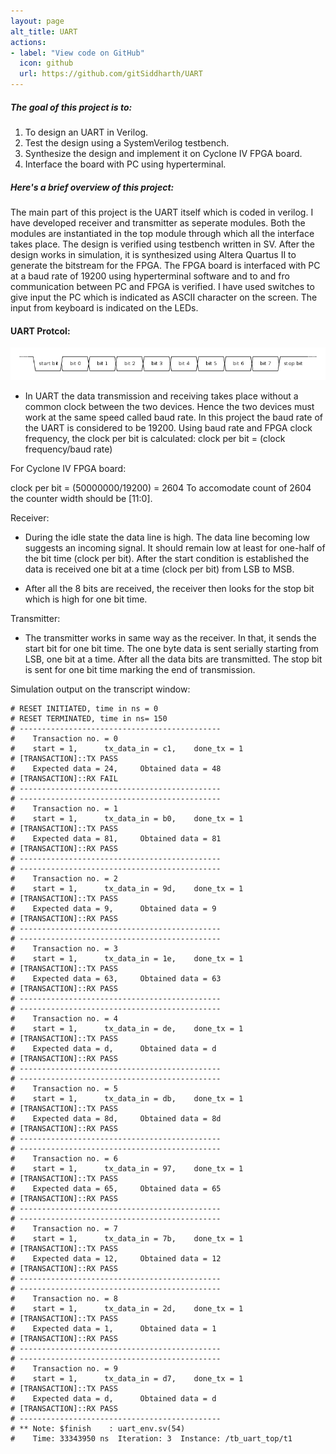 ```yaml
---
layout: page
alt_title: UART
actions:
- label: "View code on GitHub"
  icon: github
  url: https://github.com/gitSiddharth/UART
---
```



##### The goal of this project is to:                    
1. To design an UART in Verilog.
2. Test the design using a SystemVerilog testbench.
3. Synthesize the design and implement it on Cyclone IV FPGA board.
4. Interface the board with PC using hyperterminal.

##### Here's a brief overview of this project:                                       
The main part of this project is the UART itself which is coded in verilog. I have developed receiver and transmitter as seperate modules. Both the modules are instantiated in the top module through which all the interface takes place. The design is verified using testbench written in SV. After the design works in simulation, it is synthesized using Altera Quartus II to generate the bitstream for the FPGA. The FPGA board is interfaced with PC at a baud rate of 19200 using hyperterminal software and to and fro communication between PC and FPGA is verified. I have used switches to give input the PC which is indicated as ASCII character on the screen. The input from keyboard is indicated on the LEDs.


#### UART Protcol:

![UART Transaction](/assets/images/UART_timing_diagram.svg.png)

* In UART the data transmission and receiving takes place without a common clock between the two devices. Hence the two devices must work at the same speed called baud rate. In this project the baud rate of the UART is considered to be 19200. 
Using baud rate and FPGA clock frequency, the clock per bit is calculated: clock per bit = (clock frequency/baud rate)

For Cyclone IV FPGA board: 

clock per bit = (50000000/19200) = 2604
To accomodate count of 2604 the counter width should be [11:0].

Receiver:
* During the idle state the data line is high. The data line becoming low suggests an incoming signal. It should remain low at least for one-half of the bit time (clock per bit). After the start condition is established the data is received one bit at a time (clock per bit) from LSB to MSB. 

* After all the 8 bits are received, the receiver then looks for the stop bit which is high for one bit time.

Transmitter:
* The transmitter works in same way as the receiver. In that, it sends the start bit for one bit time. The one byte data is sent serially starting from LSB, one bit at a time. After all the data bits are transmitted. The stop bit is sent for one bit time marking the end of transmission.


Simulation output on the transcript window:

```
# RESET INITIATED, time in ns = 0
# RESET TERMINATED, time in ns= 150
# ---------------------------------------------
# 	 Transaction no. = 0
# 	 start = 1, 	 tx_data_in = c1,	 done_tx = 1
# [TRANSACTION]::TX PASS
# 	 Expected data = 24, 	 Obtained data = 48
# [TRANSACTION]::RX FAIL
# ---------------------------------------------
# ---------------------------------------------
# 	 Transaction no. = 1
# 	 start = 1, 	 tx_data_in = b0,	 done_tx = 1
# [TRANSACTION]::TX PASS
# 	 Expected data = 81, 	 Obtained data = 81
# [TRANSACTION]::RX PASS
# ---------------------------------------------
# ---------------------------------------------
# 	 Transaction no. = 2
# 	 start = 1, 	 tx_data_in = 9d,	 done_tx = 1
# [TRANSACTION]::TX PASS
# 	 Expected data = 9, 	 Obtained data = 9
# [TRANSACTION]::RX PASS
# ---------------------------------------------
# ---------------------------------------------
# 	 Transaction no. = 3
# 	 start = 1, 	 tx_data_in = 1e,	 done_tx = 1
# [TRANSACTION]::TX PASS
# 	 Expected data = 63, 	 Obtained data = 63
# [TRANSACTION]::RX PASS
# ---------------------------------------------
# ---------------------------------------------
# 	 Transaction no. = 4
# 	 start = 1, 	 tx_data_in = de,	 done_tx = 1
# [TRANSACTION]::TX PASS
# 	 Expected data = d, 	 Obtained data = d
# [TRANSACTION]::RX PASS
# ---------------------------------------------
# ---------------------------------------------
# 	 Transaction no. = 5
# 	 start = 1, 	 tx_data_in = db,	 done_tx = 1
# [TRANSACTION]::TX PASS
# 	 Expected data = 8d, 	 Obtained data = 8d
# [TRANSACTION]::RX PASS
# ---------------------------------------------
# ---------------------------------------------
# 	 Transaction no. = 6
# 	 start = 1, 	 tx_data_in = 97,	 done_tx = 1
# [TRANSACTION]::TX PASS
# 	 Expected data = 65, 	 Obtained data = 65
# [TRANSACTION]::RX PASS
# ---------------------------------------------
# ---------------------------------------------
# 	 Transaction no. = 7
# 	 start = 1, 	 tx_data_in = 7b,	 done_tx = 1
# [TRANSACTION]::TX PASS
# 	 Expected data = 12, 	 Obtained data = 12
# [TRANSACTION]::RX PASS
# ---------------------------------------------
# ---------------------------------------------
# 	 Transaction no. = 8
# 	 start = 1, 	 tx_data_in = 2d,	 done_tx = 1
# [TRANSACTION]::TX PASS
# 	 Expected data = 1, 	 Obtained data = 1
# [TRANSACTION]::RX PASS
# ---------------------------------------------
# ---------------------------------------------
# 	 Transaction no. = 9
# 	 start = 1, 	 tx_data_in = d7,	 done_tx = 1
# [TRANSACTION]::TX PASS
# 	 Expected data = d, 	 Obtained data = d
# [TRANSACTION]::RX PASS
# ---------------------------------------------
# ** Note: $finish    : uart_env.sv(54)
#    Time: 33343950 ns  Iteration: 3  Instance: /tb_uart_top/t1
```
